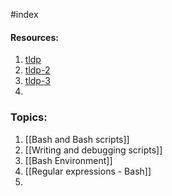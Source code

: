 #index 

#### Resources:

1. [tldp](https://tldp.org/LDP/Bash-Beginners-Guide/html/)
2. [tldp-2](https://tldp.org/HOWTO/Bash-Prog-Intro-HOWTO.html)
3. [tldp-3](https://tldp.org/LDP/abs/html/)
4. 


### Topics:

1. [[Bash and Bash scripts]]
2. [[Writing and debugging scripts]]
3. [[Bash Environment]]
4. [[Regular expressions - Bash]]
5. 